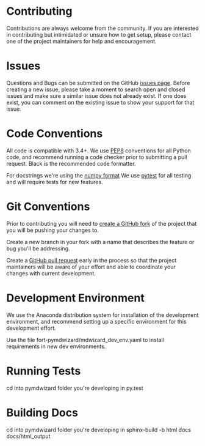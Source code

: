 Contributing
============

Contributions are always welcome from the community. If you are interested in
contributing but intimidated or unsure how to get setup, please contact one
of the project maintainers for help and encouragement.


Issues
======
Questions and Bugs can be submitted on the GitHub [issues page][1]. Before creating 
a new issue, please take a moment to search open and closed issues
and make sure a similar issue does not already exist. If one does exist, you
can comment on the existing issue to show your support for that issue.


Code Conventions
================
All code is compatible with 3.4+.
We use [PEP8][2] conventions for all Python code, and recommend running 
a code checker prior to submitting a pull request.  Black is the recommended
code formatter.

For docstrings we're using the [numpy format][3]
We use [pytest][6] for all testing and will require tests for new features.


Git Conventions
===============
Prior to contributing you will need to [create a GitHub fork][7] of the project that
you will be pushing your changes to.

Create a new branch in your fork with a name that describes the feature or bug
you'll be addressing.

Create a [GitHub pull request][8] early in the process so that the project maintainers
will be aware of your effort and able to coordinate your changes with current
development.

Development Environment
=======================
We use the Anaconda distribution system for installation of the development 
environment, and recommend setting up a specific environment for this development effort.

Use the file fort-pymdwizard/mdwizard_dev_env.yaml to install requirements in new dev environments.


 Running Tests
 =============
 cd into pymdwizard folder you're developing in
 py.test
 
 
 Building Docs
 =============
 cd into pymdwizard folder you're developing in
 sphinx-build -b html docs docs/html_output


[1]: https://github.com/DOI-USGS/fort-pymdwizard/issues
[2]: https://www.python.org/dev/peps/pep-0008/
[3]: https://github.com/numpy/numpy/blob/master/doc/HOWTO_DOCUMENT.rst.txt
[6]: https://pytest.org
[7]: https://help.github.com/articles/fork-a-repo/
[8]: https://help.github.com/articles/about-pull-requests/